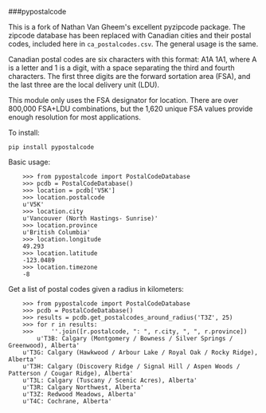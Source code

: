 ###pypostalcode

This is a fork of Nathan Van Gheem's excellent pyzipcode package.  The zipcode database has been replaced with Canadian cities and their postal codes, included here in `ca_postalcodes.csv`. The general usage is the same.
        
Canadian postal codes are six characters with this format: A1A 1A1, where A is a letter and 1 is a digit, with a space separating the third and fourth characters. The first three digits are the forward sortation area (FSA), and the last three are the local delivery unit (LDU).  

This module only uses the FSA designator for location. There are over 800,000 FSA+LDU combinations, but the 1,620 unique FSA values provide enough resolution for most applications.

To install:

```
pip install pypostalcode
```

Basic usage:


```
	>>> from pypostalcode import PostalCodeDatabase
	>>> pcdb = PostalCodeDatabase()
	>>> location = pcdb['V5K']
	>>> location.postalcode
	u'V5K'
	>>> location.city
	u'Vancouver (North Hastings- Sunrise)'
	>>> location.province
	u'British Columbia'
	>>> location.longitude
	49.293
	>>> location.latitude
	-123.0489
	>>> location.timezone
	-8
```	

Get a list of postal codes given a radius in kilometers:

```	
	>>> from pypostalcode import PostalCodeDatabase
	>>> pcdb = PostalCodeDatabase()
	>>> results = pcdb.get_postalcodes_around_radius('T3Z', 25)
	>>> for r in results:
	>>>     ''.join([r.postalcode, ": ", r.city, ", ", r.province])
        u'T3B: Calgary (Montgomery / Bowness / Silver Springs / Greenwood), Alberta'
	u'T3G: Calgary (Hawkwood / Arbour Lake / Royal Oak / Rocky Ridge), Alberta'
	u'T3H: Calgary (Discovery Ridge / Signal Hill / Aspen Woods / Patterson / Cougar Ridge), Alberta'
	u'T3L: Calgary (Tuscany / Scenic Acres), Alberta'
	u'T3R: Calgary Northwest, Alberta'
	u'T3Z: Redwood Meadows, Alberta'
	u'T4C: Cochrane, Alberta'
```
